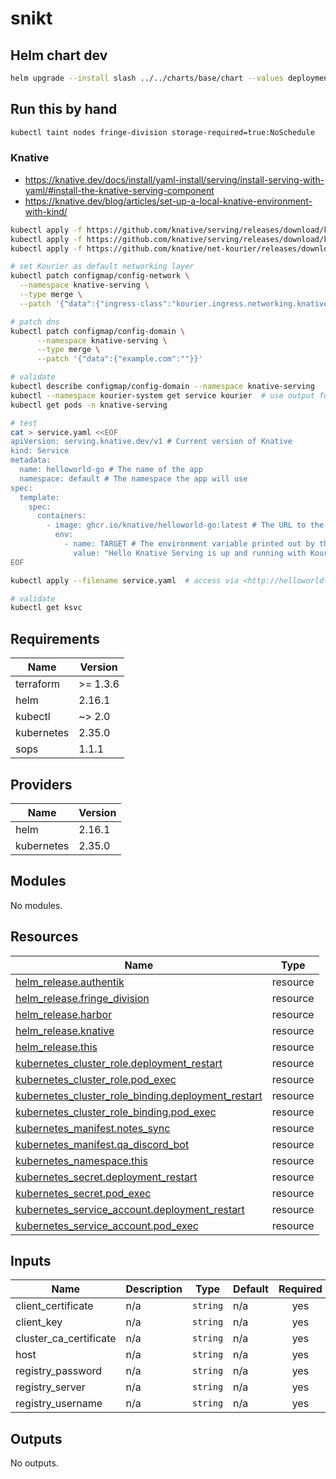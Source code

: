 # snikt

## Helm chart dev

```bash
helm upgrade --install slash ../../charts/base/chart --values deployments/tools/slash.yaml --namespace tools
```

## Run this by hand

```bash
kubectl taint nodes fringe-division storage-required=true:NoSchedule
```

### Knative

- <https://knative.dev/docs/install/yaml-install/serving/install-serving-with-yaml/#install-the-knative-serving-component>
- <https://knative.dev/blog/articles/set-up-a-local-knative-environment-with-kind/>

```bash
kubectl apply -f https://github.com/knative/serving/releases/download/knative-v1.16.0/serving-crds.yaml
kubectl apply -f https://github.com/knative/serving/releases/download/knative-v1.16.0/serving-core.yaml
kubectl apply -f https://github.com/knative/net-kourier/releases/download/knative-v1.16.0/kourier.yaml

# set Kourier as default networking layer
kubectl patch configmap/config-network \
  --namespace knative-serving \
  --type merge \
  --patch '{"data":{"ingress-class":"kourier.ingress.networking.knative.dev"}}'

# patch dns
kubectl patch configmap/config-domain \
      --namespace knative-serving \
      --type merge \
      --patch '{"data":{"example.com":""}}'

# validate
kubectl describe configmap/config-domain --namespace knative-serving
kubectl --namespace kourier-system get service kourier  # use output for reverse-proxy port later
kubectl get pods -n knative-serving

# test
cat > service.yaml <<EOF
apiVersion: serving.knative.dev/v1 # Current version of Knative
kind: Service
metadata:
  name: helloworld-go # The name of the app
  namespace: default # The namespace the app will use
spec:
  template:
    spec:
      containers:
        - image: ghcr.io/knative/helloworld-go:latest # The URL to the image of the app
          env:
            - name: TARGET # The environment variable printed out by the sample app
              value: "Hello Knative Serving is up and running with Kourier!!"
EOF

kubectl apply --filename service.yaml  # access via <http://helloworld-go.default.192.168.1.36.sslip.io:31080>, port is from Kourier HTTP NodePort

# validate
kubectl get ksvc
```

<!-- BEGIN_TF_DOCS -->
## Requirements

| Name | Version |
|------|---------|
| terraform | >= 1.3.6 |
| helm | 2.16.1 |
| kubectl | ~> 2.0 |
| kubernetes | 2.35.0 |
| sops | 1.1.1 |

## Providers

| Name | Version |
|------|---------|
| helm | 2.16.1 |
| kubernetes | 2.35.0 |

## Modules

No modules.

## Resources

| Name | Type |
|------|------|
| [helm_release.authentik](https://registry.terraform.io/providers/hashicorp/helm/2.16.1/docs/resources/release) | resource |
| [helm_release.fringe_division](https://registry.terraform.io/providers/hashicorp/helm/2.16.1/docs/resources/release) | resource |
| [helm_release.harbor](https://registry.terraform.io/providers/hashicorp/helm/2.16.1/docs/resources/release) | resource |
| [helm_release.knative](https://registry.terraform.io/providers/hashicorp/helm/2.16.1/docs/resources/release) | resource |
| [helm_release.this](https://registry.terraform.io/providers/hashicorp/helm/2.16.1/docs/resources/release) | resource |
| [kubernetes_cluster_role.deployment_restart](https://registry.terraform.io/providers/hashicorp/kubernetes/2.35.0/docs/resources/cluster_role) | resource |
| [kubernetes_cluster_role.pod_exec](https://registry.terraform.io/providers/hashicorp/kubernetes/2.35.0/docs/resources/cluster_role) | resource |
| [kubernetes_cluster_role_binding.deployment_restart](https://registry.terraform.io/providers/hashicorp/kubernetes/2.35.0/docs/resources/cluster_role_binding) | resource |
| [kubernetes_cluster_role_binding.pod_exec](https://registry.terraform.io/providers/hashicorp/kubernetes/2.35.0/docs/resources/cluster_role_binding) | resource |
| [kubernetes_manifest.notes_sync](https://registry.terraform.io/providers/hashicorp/kubernetes/2.35.0/docs/resources/manifest) | resource |
| [kubernetes_manifest.qa_discord_bot](https://registry.terraform.io/providers/hashicorp/kubernetes/2.35.0/docs/resources/manifest) | resource |
| [kubernetes_namespace.this](https://registry.terraform.io/providers/hashicorp/kubernetes/2.35.0/docs/resources/namespace) | resource |
| [kubernetes_secret.deployment_restart](https://registry.terraform.io/providers/hashicorp/kubernetes/2.35.0/docs/resources/secret) | resource |
| [kubernetes_secret.pod_exec](https://registry.terraform.io/providers/hashicorp/kubernetes/2.35.0/docs/resources/secret) | resource |
| [kubernetes_service_account.deployment_restart](https://registry.terraform.io/providers/hashicorp/kubernetes/2.35.0/docs/resources/service_account) | resource |
| [kubernetes_service_account.pod_exec](https://registry.terraform.io/providers/hashicorp/kubernetes/2.35.0/docs/resources/service_account) | resource |

## Inputs

| Name | Description | Type | Default | Required |
|------|-------------|------|---------|:--------:|
| client\_certificate | n/a | `string` | n/a | yes |
| client\_key | n/a | `string` | n/a | yes |
| cluster\_ca\_certificate | n/a | `string` | n/a | yes |
| host | n/a | `string` | n/a | yes |
| registry\_password | n/a | `string` | n/a | yes |
| registry\_server | n/a | `string` | n/a | yes |
| registry\_username | n/a | `string` | n/a | yes |

## Outputs

No outputs.
<!-- END_TF_DOCS -->
